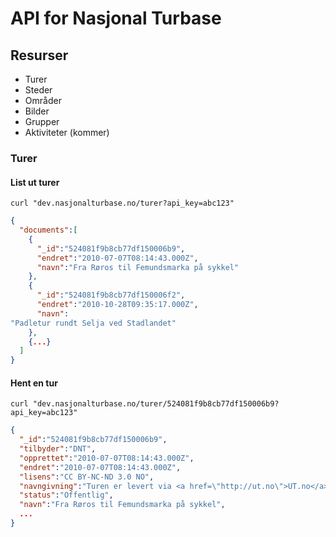 API for Nasjonal Turbase
========================

## Resurser

* Turer
* Steder
* Områder
* Bilder
* Grupper
* Aktiviteter (kommer)

### Turer

#### List ut turer

`curl "dev.nasjonalturbase.no/turer?api_key=abc123"`

```json
{
  "documents":[
    {
      "_id":"524081f9b8cb77df150006b9",
      "endret":"2010-07-07T08:14:43.000Z",
      "navn":"Fra Røros til Femundsmarka på sykkel"
    },
    {
      "_id":"524081f9b8cb77df150006f2",
      "endret":"2010-10-28T09:35:17.000Z",
      "navn":
"Padletur rundt Selja ved Stadlandet"
    },
    {...}
  ]
}
```

#### Hent en tur

`curl "dev.nasjonalturbase.no/turer/524081f9b8cb77df150006b9?api_key=abc123"`

```json
{
  "_id":"524081f9b8cb77df150006b9",
  "tilbyder":"DNT",
  "opprettet":"2010-07-07T08:14:43.000Z",
  "endret":"2010-07-07T08:14:43.000Z",
  "lisens":"CC BY-NC-ND 3.0 NO",
  "navngivning":"Turen er levert via <a href=\"http://ut.no\">UT.no</a> og lisensiert under <a href=\"http://creativecommons.org/licenses/by-nc-nd/3.0/no\">CC BY-NC-ND 3.0</a>",
  "status":"Offentlig",
  "navn":"Fra Røros til Femundsmarka på sykkel",
  ...
}
```

